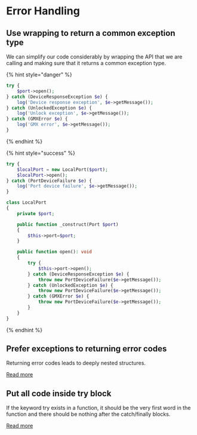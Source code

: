 # Error Handling

## Use wrapping to return a common exception type

We can simplify our code considerably by wrapping the API that we are calling and making sure that it returns a common exception type.

{% hint style="danger" %}
```php
try {   
    $port->open();   
} catch (DeviceResponseException $e) {   
    log('Device response exception', $e->getMessage());   
} catch (UnlockedException $e) {    
    log('Unlock exception', $e->getMessage());   
} catch (GMXError $e) {   
    log('GMX error', $e->getMessage());   
}
```
{% endhint %}

{% hint style="success" %}
```php
try {  
    $localPort = new LocalPort($port);      
    $localPort->open();  
} catch (PortDeviceFailure $e) {  
    log('Port device failure', $e->getMessage());  
}

class LocalPort   
{   
    private $port;  

    public function _construct(Port $port)  
    {  
        $this->port=$port;   
    }  

    public function open(): void  
    {   
        try {   
            $this->port->open();   
        } catch (DeviceResponseException $e) {   
            throw new PortDeviceFailure($e->getMessage());   
        } catch (UnlockedException $e) {   
            throw new PortDeviceFailure($e->getMessage());   
        } catch (GMXError $e) {   
            throw new PortDeviceFailure($e->getMessage());   
        }   
    }   
}
```
{% endhint %}

## Prefer exceptions to returning error codes

Returning error codes leads to deeply nested structures.

[Read more](https://erik-uus.gitbook.io/clean-code/key-principles/functions#prefer-exceptions-to-returning-error-codes)

## Put all code inside try block

If the keyword try exists in a function, it should be the very first word in the function and there should be nothing after the catch/finally blocks.

[Read more](https://erik-uus.gitbook.io/clean-code/key-principles/functions#put-all-code-inside-try-block)

